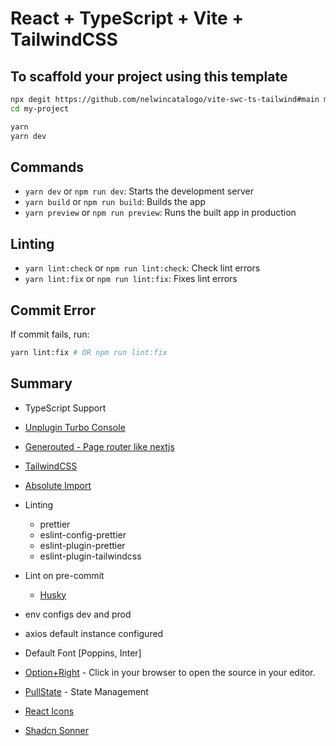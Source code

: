 # React + TypeScript + Vite + TailwindCSS

## To scaffold your project using this template

```bash
npx degit https://github.com/nelwincatalogo/vite-swc-ts-tailwind#main my-project
cd my-project

yarn
yarn dev
```

## Commands

- `yarn dev` or `npm run dev`: Starts the development server
- `yarn build` or `npm run build`: Builds the app
- `yarn preview` or `npm run preview`: Runs the built app in production

## Linting

- `yarn lint:check` or `npm run lint:check`: Check lint errors
- `yarn lint:fix` or `npm run lint:fix`: Fixes lint errors

## Commit Error

If commit fails, run:

```bash
yarn lint:fix # OR npm run lint:fix
```

## Summary

- TypeScript Support
- [Unplugin Turbo Console](https://utc.yuy1n.io/guide/getting-started.html)
- [Generouted - Page router like nextjs](https://github.com/oedotme/generouted?tab=readme-ov-file#getting-started)
- [TailwindCSS](https://tailwindcss.com/)
- [Absolute Import](https://dev.to/andrewezeani/how-to-create-absolute-imports-in-vite-react-app-a-step-by-step-guide-28co)
- Linting

  - prettier
  - eslint-config-prettier
  - eslint-plugin-prettier
  - eslint-plugin-tailwindcss

- Lint on pre-commit

  - [Husky](https://typicode.github.io/husky/)

- env configs dev and prod
- axios default instance configured
- Default Font [Poppins, Inter]
- [Option+Right](https://github.com/ArnaudBarre/vite-plugin-react-click-to-component) - Click in your browser to open the source in your editor.
- [PullState](https://lostpebble.github.io/pullstate/) - State Management
- [React Icons](https://react-icons.github.io/react-icons/search)
- [Shadcn Sonner](https://ui.shadcn.com/docs/components/sonner)
